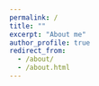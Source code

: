 ```yaml
---
permalink: /
title: ""
excerpt: "About me"
author_profile: true
redirect_from: 
  - /about/
  - /about.html
---
```



